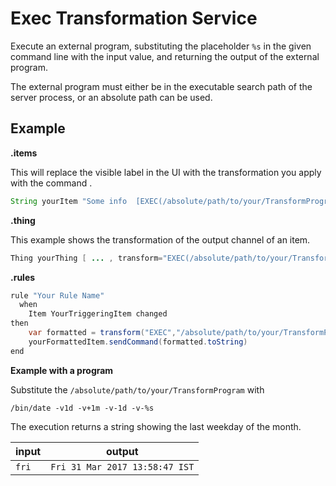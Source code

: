 # Exec Transformation Service

Execute an external program, substituting the placeholder `%s` in the given command line with the input value, and returning the output of the external program.

The external program must either be in the executable search path of the server process, or an absolute path can be used.

## Example

**.items**

This will replace the visible label in the UI with the transformation you apply with the command <YourCommand>.
```java
String yourItem "Some info  [EXEC(/absolute/path/to/your/TransformProgram %s):]"
```
  
**.thing**

This example shows the transformation of the output channel of an item.
```java
Thing yourThing [ ... , transform="EXEC(/absolute/path/to/your/TransformProgram %s)"]
```

**.rules**

```java
rule "Your Rule Name"
  when
    Item YourTriggeringItem changed
then
    var formatted = transform("EXEC","/absolute/path/to/your/TransformProgram ", YourTriggeringItem.state.toString)
    yourFormattedItem.sendCommand(formatted.toString) 
end
```

**Example with a program**

Substitute the `/absolute/path/to/your/TransformProgram` with
```shell
/bin/date -v1d -v+1m -v-1d -v-%s
```

The execution returns a string showing the last weekday of the month.

| input | output                         |
|-------|--------------------------------|
| `fri` | `Fri 31 Mar 2017 13:58:47 IST` |
